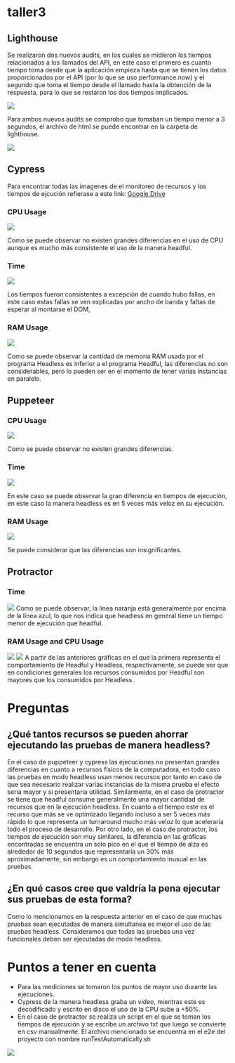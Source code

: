 # taller3

## Lighthouse

Se realizaron dos nuevos audits, en los cuales se midieron los tiempos relacionados a los llamados del API, en este caso el primero es cuanto tiempo toma desde que la aplicación empieza hasta que se tienen los datos proporcionados por el API (por lo que se uso performance.now) y el segundo que toma el tiempo desde el llamado hasta la obtención de la respuesta, para lo que se restaron los dos tiempos implicados.

![](/imagesReadme/windowElements.png)

Para ambos nuevos audits se comprobo que tomaban un tiempo menor a 3 segundos, el archivo de html se puede encontrar en la carpeta de lighthouse.

![](/imagesReadme/lighthouse.png)

## Cypress

Para encontrar todas las imagenes de el monitoreo de recursos y los tiempos de ejcución refierase a este link:
[Google Drive](https://drive.google.com/drive/folders/1Brxw87X99ayh_kPzzdS3uA37kRhtLAt7?usp=sharing)

### CPU Usage

![](/imagesReadme/cypressCPU.png)

Como se puede observar no existen grandes diferencias en el uso de CPU aunque es mucho más consistente el uso de la manera headful.

### Time

![](/imagesReadme/cypressTime.png)

Los tiempos fueron consistentes a excepción de cuando hubo fallas, en este caso estas fallas se ven explicadas por ancho de banda y faltas de esperar al montarse el DOM,

### RAM Usage

![](/imagesReadme/cypressRam.png)

Como se puede observar la cantidad de memoria RAM usada por el programa Headless es inferior a el programa Headful, las diferencias no son considerables, pero lo pueden ser en el momento de tener varias instancias en paralelo.

## Puppeteer

### CPU Usage

![](/imagesReadme/puppeteerCPU.png)

Como se puede observar no existen grandes diferencias.

### Time

![](/imagesReadme/puppeteerTime.png)

En este caso se puede observar la gran diferencia en tiempos de ejecución, en este caso la manera headless es en 5 veces más veloz en su ejecución.

### RAM Usage

![](/imagesReadme/puppeteerRam.png)

Se puede considerar que las diferencias son insignificantes.

## Protractor
### Time
![](/imagesReadme/GraficoComparativoProtractor.jpeg)
Como se puede observar, la línea naranja está generalmente por encima de la línea azul, lo que nos indica que headless en general tiene un tiempo menor de ejecución que headful.

### RAM Usage and CPU Usage
![](/imagesReadme/HeadfulProtractor11.jpeg)
![](/imagesReadme/HeadlessProtractor14.jpeg)
A partir de las anteriores gráficas en el que la primera representa el comportamiento de Headful y Headless, respectivamente, se puede ver que en condiciones generales los recursos consumidos por Headful son mayores que los consumidos por Headless.

# Preguntas

## ¿Qué tantos recursos se pueden ahorrar ejecutando las pruebas de manera headless?

En el caso de puppeteer y cypress las ejecuciones no presentan grandes diferencias en cuanto a recursos físicos de la computadora, en todo caso las pruebas en modo headless usan menos recursos por tanto en caso de que sea necesario realizar varias instancias de la misma prueba el efecto sería mayor y si presentaría utilidad. Similarmente, en el caso de protractor se tiene que headful consume generalmente una mayor cantidad de recursos que en la ejecución headless.
En cuanto a el tiempo este es el recurso que más se ve optimizado llegando incluso a ser 5 veces más rápido lo que representa un turnaround mucho más veloz lo que aceleraría todo el proceso de desarrollo. Por otro lado, en el caso de protractor, los tiempos de ejecución son muy similares, la diferencia en las gráficas encontradas se encuentra un solo pico en el que el tiempo de alza es alrededor de 10 segundos que representaría un 30% más aproximadamente, sin embargo es un comportamiento inusual en las pruebas.

## ¿En qué casos cree que valdría la pena ejecutar sus pruebas de esta forma?

Como lo mencionamos en la respuesta anterior en el caso de que muchas pruebas sean ejecutadas de manera simultanea es mejor el uso de las pruebas headless. Consideramos que todas las pruebas una vez funcionales deben ser ejecutadas de modo headless.

# Puntos a tener en cuenta

- Para las mediciones se tomaron los puntos de mayor uso durante las ejecuciones.
- Cypress de la manera headless graba un video, mientras este es decodificado y escrito en disco el uso de la CPU sube a +50%.
- En el caso de protractor se realiza un script en el que se toman los tiempos de ejecución y se escribe un archivo txt que luego se convierte en csv manualmente. El archivo mencionado se encuentra en el e2e del proyecto con nombre runTestAutomatically.sh

![](/imagesReadme/video2.png)

